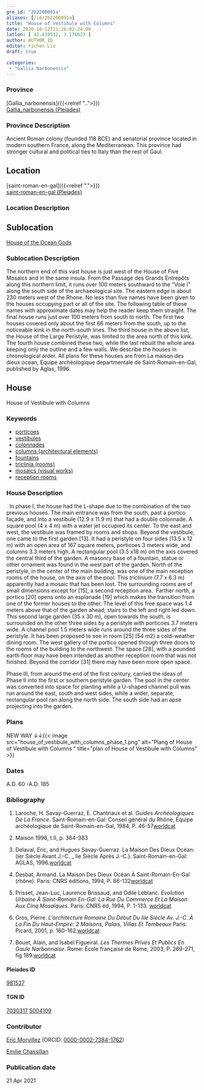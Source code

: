 ```yaml
---
gre_id: "2b2200091a"
aliases: [/id/2b2200091a]
title: "House of Vestibule with Columns"
date: 2020-10-12T21:26:02-24:00
latlon: [ 42.439512, 3.176623 ]
author: AUTHOR_ID
editor: Yichen Liu
draft: true

categories:
 - "Gallia Narbonensis"
---
```


### Province

[Gallia_narbonensis]({{<relref "..">}}) \
[Gallia_narbonensis (Pleiades)](https://pleiades.stoa.org/places/981537)

### Province Description

Ancient Roman colony (founded 118 BCE) and senatorial province located in modern southern France, along the Mediterranean. This province had stronger cultural and political ties to Italy than the rest of Gaul.

## Location

[saint-roman-en-gal]({{<relref ".">}}) \
[saint-roman-en-gal (Pleiades)]()

### Location Description

<!--### Location Description-->

<!-- LEAVE THIS BLANK FOR NOW -->

## Sublocation

[House of the Ocean Gods](#)

### Sublocation Description

The northern end of this vast house is just west of the House of Five Mosaics and in the same insula. From the Passage des Grands Entrepôts along this northern limit, it runs over 100 meters southward to the “Voie I” along the south side of the archaeological site. The eastern edge is about 230 meters west of the Rhone. No less than five names have been given to the houses occupying part or all of the site. The following table of these names with approximate dates may help the reader keep them straight. The final house runs just over 100 meters from south to north. The first two houses covered only about the first 66 meters from the south, up to the noticeable kink in the north-south lines. The third house in the above list, the House of the Large Peristyle, was limited to the area north of this kink. The fourth house combined these two, while the last rebuilt the whole area keeping only the outline and a few walls. We describe the houses in chronological order. All plans for these houses are from La maison des dieux ocean, Equipe archèologique departmentale de Saint-Romain-en-Gal, published by Aglas, 1996.

<!-- DESCRIPTION -->

## House

House of Vestibule with Columns


### Keywords

- [porticoes](http://vocab.getty.edu/page/aat/300004145)
- [vestibules](http://vocab.getty.edu/page/aat/300083076)
- [colonnades](http://vocab.getty.edu/page/aat/300002613)
- [columns (architectural elements)](http://vocab.getty.edu/page/aat/300001571)
- [fountains](http://vocab.getty.edu/page/aat/300006179)
- [triclinia (rooms)](http://vocab.getty.edu/page/aat/300004359)
- [mosaics (visual works)](http://vocab.getty.edu/page/aat/300015342)
- [reception rooms](http://vocab.getty.edu/page/aat/300077176)







### House Description
 
In phase I, the house had the L-shape due to the combination of the two previous houses. The main entrance was from the south, past a portico façade, and into a vestibule (12.9 x 11.9 m) that had a double colonnade. A square pool (4 x 4 m) with a water jet occupied its center. To the east and west, the vestibule was framed by rooms and shops. Beyond the vestibule, one came to the first garden [13]. It had a peristyle on four sides (13.5 x 12 m) with an open area of 167 square meters, porticoes 3 meters wide, and columns 3.3 meters high. A rectangular pool (3.5 x18 m) on the axis covered the central third of the garden. A masonry base of a fountain, statue or other ornament was found in the west part of the garden.
North of the peristyle, in the center of the main building, was one of the main reception rooms of the house, on the axis of the pool. This *triclinium* (7.7 x 6.3 m) apparently had a mosaic that has been lost. The surrounding rooms are of small dimensions except for [15], a second reception area.
 Farther north, a portico [20] opens onto an esplanade [19] which makes the transition from one of the former houses to the other. The level of this free space was 1.4 meters above that of the garden ahead; stairs to the left and right led down. This second large garden (35 x 30 m), open towards the south, is surrounded on the other three sides by a peristyle with porticoes 3.7 meters wide. A channel pool 1.5 meters wide runs around the three sides of the peristyle. It has been proposed to see in room [25] (54 m2) a cold-weather dining room. The west gallery of the portico opened through three doors to the rooms of the building to the northwest. The space [28], with a pounded earth floor may have been intended as another reception room that was not finished. Beyond the corridor [31] there may have been more open space.

Phase III, from around the end of the first century, carried the ideas of Phase II into the first or southern peristyle garden. The pool in the center was converted into space for planting while a U-shaped channel pull was run around the east, south and west sides, while a wider, separate, rectangular pool ran along the north side. The south side had an apse projecting into the garden.





### Plans



NEW WAY ↓↓{{< image src="house_of_vestibule_with_columns_phase_1.png" alt="Plang of House of Vestibule with Columns " title="plan of House of Vestibule with Columns" >}}




### Dates

A.D. 60 -A.D. 185

### Bibliography

1. Laroche, H. Savay-Guerraz, E. Chantriaux et al. *Guides Archéologiques De La France*. Saint-Romain-en-Gal: Conseil général du Rhône, Equipe archéologique de Saint-Romain-en-Gal, 1984, P. 46-57[worldcat](http://www.worldcat.org/oclc/234328026)

2. Maison 1996, t.II,  p. 364-383

3. Delaval, Eric, and Hugues Savay-Guerraz. La Maison Des Dieux Océan: (ier Siècle Avant J.-C. _ Iie Siècle Après J.-C.). Saint-Romain-en-Gal: AGLAS, 1996.[worldcat](http://www.worldcat.org/oclc/491540345)

4. Desbat, Armand. La Maison Des Dieux Océan À Saint-Romain-En-Gal (rhône). Paris: CNRS éditions, 1994, P. 86-132[worldcat](http://www.worldcat.org/oclc/45622989)

5. Prisset, Jean-Luc, Laurence Brissaud, and Odile Leblanc. *Evolution Urbaine À Saint-Romain En-Gal: La Rue Du Commerce Et La Maison Aux Cinq Mosaïques*. Paris: CNRS éd, 1994, P. 1-133. [worldcat](http://www.worldcat.org/oclc/491540838)

6. Gros, Pierre. *L'architecture Romaine Du Début Du Iiie Siècle Av. J.-C. À La Fin Du Haut-Empire: 2 Maisons, Palais, Villas Et Tombeaux* Paris: Picard, 2001, p. 160-162.[worldcat](http://www.worldcat.org/oclc/1169743067)

7. Bouet, Alain, and Isabel Figueiral. *Les Thermes Privés Et Publics En Gaule Narbonnaise*. Rome: École française de Rome, 2003, P. 269-271, fig 189.[worldcat](http://www.worldcat.org/oclc/43416334)


#### Pleiades ID

[981537](https://pleiades.stoa.org/places/981537)

#### TGN ID

[7030317](http://vocab.getty.edu/page/tgn/7030317)
[5004109](http://vocab.getty.edu/page/tgn/5004109)

### Contributor

[Eric Morvillez](link) (ORCID: [0000-0002-7384-1762](https://orcid.org/0000-0002-7384-1762))

[Emilie Chassillan](link)
### Publication date


21 Apr 2021

<!--### Related articles-->

<!-- Links to other related articles. Leave blank for now -->